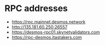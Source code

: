 # RPC addresses
* https://rpc.mainnet.desmos.network
* http://135.181.60.250:26557
* https://desmos-rpc01.skynetvalidators.com
* https://rpc-desmos.itastakers.com
